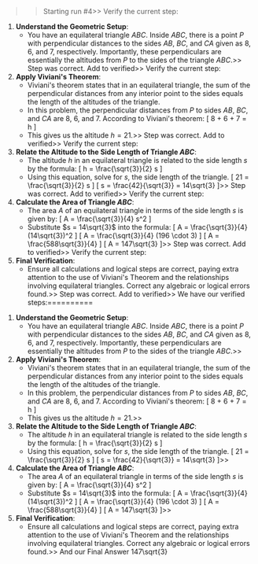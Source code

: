 >> Starting run #4>> 
Verify the current step: 
1. **Understand the Geometric Setup**:
   - You have an equilateral triangle $ABC$. Inside $ABC$, there is a point $P$ with perpendicular distances to the sides $AB$, $BC$, and $CA$ given as 8, 6, and 7, respectively. Importantly, these perpendiculars are essentially the altitudes from $P$ to the sides of the triangle $ABC$.>> 
Step was correct. Add to verified>> 
Verify the current step: 
2. **Apply Viviani's Theorem**:
   - Viviani's theorem states that in an equilateral triangle, the sum of the perpendicular distances from any interior point to the sides equals the length of the altitudes of the triangle.
   - In this problem, the perpendicular distances from $P$ to sides $AB$, $BC$, and $CA$ are 8, 6, and 7. According to Viviani's theorem: 
     \[ 8 + 6 + 7 = h \]
   - This gives us the altitude $h = 21$.>> 
Step was correct. Add to verified>> 
Verify the current step: 
3. **Relate the Altitude to the Side Length of Triangle $ABC$**:
   - The altitude $h$ in an equilateral triangle is related to the side length $s$ by the formula: 
     \[ h = \frac{\sqrt{3}}{2} s \]
   - Using this equation, solve for $s$, the side length of the triangle. 
     \[ 21 = \frac{\sqrt{3}}{2} s \]
     \[ s = \frac{42}{\sqrt{3}} = 14\sqrt{3} \]>> 
Step was correct. Add to verified>> 
Verify the current step: 
4. **Calculate the Area of Triangle $ABC$**:
   - The area $A$ of an equilateral triangle in terms of the side length $s$ is given by: 
     \[ A = \frac{\sqrt{3}}{4} s^2 \]
   - Substitute $s = 14\sqrt{3}$ into the formula:
     \[ A = \frac{\sqrt{3}}{4} (14\sqrt{3})^2 \]
     \[ A = \frac{\sqrt{3}}{4} (196 \cdot 3) \]
     \[ A = \frac{588\sqrt{3}}{4} \]
     \[ A = 147\sqrt{3} \]>> 
Step was correct. Add to verified>> 
Verify the current step: 
5. **Final Verification**:
   - Ensure all calculations and logical steps are correct, paying extra attention to the use of Viviani's Theorem and the relationships involving equilateral triangles. Correct any algebraic or logical errors found.>> 
Step was correct. Add to verified>> 
We have our verified steps:==========

>> 
1. **Understand the Geometric Setup**:
   - You have an equilateral triangle $ABC$. Inside $ABC$, there is a point $P$ with perpendicular distances to the sides $AB$, $BC$, and $CA$ given as 8, 6, and 7, respectively. Importantly, these perpendiculars are essentially the altitudes from $P$ to the sides of the triangle $ABC$.>> 
2. **Apply Viviani's Theorem**:
   - Viviani's theorem states that in an equilateral triangle, the sum of the perpendicular distances from any interior point to the sides equals the length of the altitudes of the triangle.
   - In this problem, the perpendicular distances from $P$ to sides $AB$, $BC$, and $CA$ are 8, 6, and 7. According to Viviani's theorem: 
     \[ 8 + 6 + 7 = h \]
   - This gives us the altitude $h = 21$.>> 
3. **Relate the Altitude to the Side Length of Triangle $ABC$**:
   - The altitude $h$ in an equilateral triangle is related to the side length $s$ by the formula: 
     \[ h = \frac{\sqrt{3}}{2} s \]
   - Using this equation, solve for $s$, the side length of the triangle. 
     \[ 21 = \frac{\sqrt{3}}{2} s \]
     \[ s = \frac{42}{\sqrt{3}} = 14\sqrt{3} \]>> 
4. **Calculate the Area of Triangle $ABC$**:
   - The area $A$ of an equilateral triangle in terms of the side length $s$ is given by: 
     \[ A = \frac{\sqrt{3}}{4} s^2 \]
   - Substitute $s = 14\sqrt{3}$ into the formula:
     \[ A = \frac{\sqrt{3}}{4} (14\sqrt{3})^2 \]
     \[ A = \frac{\sqrt{3}}{4} (196 \cdot 3) \]
     \[ A = \frac{588\sqrt{3}}{4} \]
     \[ A = 147\sqrt{3} \]>> 
5. **Final Verification**:
   - Ensure all calculations and logical steps are correct, paying extra attention to the use of Viviani's Theorem and the relationships involving equilateral triangles. Correct any algebraic or logical errors found.>> 
And our Final Answer
147\sqrt{3}